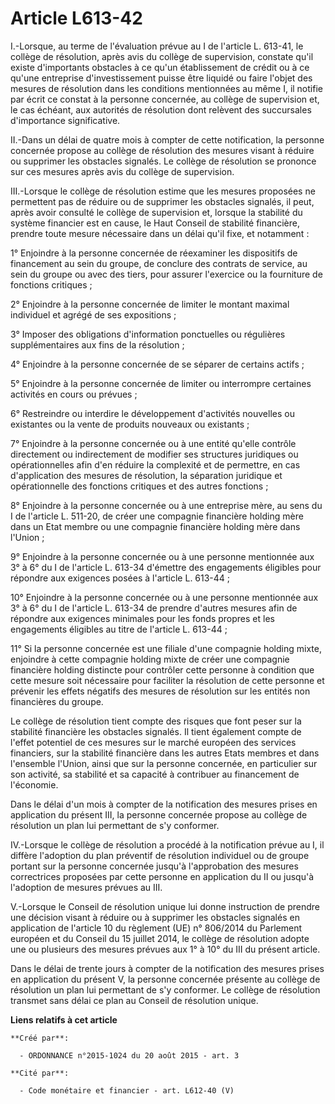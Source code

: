 # Article L613-42

I.-Lorsque, au terme de l'évaluation prévue au I de l'article L. 613-41, le collège de résolution, après avis du collège de
supervision, constate qu'il existe d'importants obstacles à ce qu'un établissement de crédit ou à ce qu'une entreprise
d'investissement puisse être liquidé ou faire l'objet des mesures de résolution dans les conditions mentionnées au même I, il
notifie par écrit ce constat à la personne concernée, au collège de supervision et, le cas échéant, aux autorités de
résolution dont relèvent des succursales d'importance significative. 

II.-Dans un délai de quatre mois à compter de cette notification, la personne concernée propose au collège de résolution des
mesures visant à réduire ou supprimer les obstacles signalés. Le collège de résolution se prononce sur ces mesures après avis
du collège de supervision. 

III.-Lorsque le collège de résolution estime que les mesures proposées ne permettent pas de réduire ou de supprimer les
obstacles signalés, il peut, après avoir consulté le collège de supervision et, lorsque la stabilité du système financier est
en cause, le Haut Conseil de stabilité financière, prendre toute mesure nécessaire dans un délai qu'il fixe, et notamment : 

1° Enjoindre à la personne concernée de réexaminer les dispositifs de financement au sein du groupe, de conclure des contrats
de service, au sein du groupe ou avec des tiers, pour assurer l'exercice ou la fourniture de fonctions critiques ; 

2° Enjoindre à la personne concernée de limiter le montant maximal individuel et agrégé de ses expositions ; 

3° Imposer des obligations d'information ponctuelles ou régulières supplémentaires aux fins de la résolution ; 

4° Enjoindre à la personne concernée de se séparer de certains actifs ; 

5° Enjoindre à la personne concernée de limiter ou interrompre certaines activités en cours ou prévues ; 

6° Restreindre ou interdire le développement d'activités nouvelles ou existantes ou la vente de produits nouveaux ou
existants ; 

7° Enjoindre à la personne concernée ou à une entité qu'elle contrôle directement ou indirectement de modifier ses structures
juridiques ou opérationnelles afin d'en réduire la complexité et de permettre, en cas d'application des mesures de
résolution, la séparation juridique et opérationnelle des fonctions critiques et des autres fonctions ; 

8° Enjoindre à la personne concernée ou à une entreprise mère, au sens du I de l'article L. 511-20, de créer une compagnie
financière holding mère dans un Etat membre ou une compagnie financière holding mère dans l'Union ; 

9° Enjoindre à la personne concernée ou à une personne mentionnée aux 3° à 6° du I de l'article L. 613-34 d'émettre des
engagements éligibles pour répondre aux exigences posées à l'article L. 613-44 ; 

10° Enjoindre à la personne concernée ou à une personne mentionnée aux 3° à 6° du I de l'article L. 613-34 de prendre
d'autres mesures afin de répondre aux exigences minimales pour les fonds propres et les engagements éligibles au titre de
l'article L. 613-44 ; 

11° Si la personne concernée est une filiale d'une compagnie holding mixte, enjoindre à cette compagnie holding mixte de
créer une compagnie financière holding distincte pour contrôler cette personne à condition que cette mesure soit nécessaire
pour faciliter la résolution de cette personne et prévenir les effets négatifs des mesures de résolution sur les entités non
financières du groupe. 

Le collège de résolution tient compte des risques que font peser sur la stabilité financière les obstacles signalés. Il tient
également compte de l'effet potentiel de ces mesures sur le marché européen des services financiers, sur la stabilité
financière dans les autres Etats membres et dans l'ensemble l'Union, ainsi que sur la personne concernée, en particulier sur
son activité, sa stabilité et sa capacité à contribuer au financement de l'économie. 

Dans le délai d'un mois à compter de la notification des mesures prises en application du présent III, la personne concernée
propose au collège de résolution un plan lui permettant de s'y conformer. 

IV.-Lorsque le collège de résolution a procédé à la notification prévue au I, il diffère l'adoption du plan préventif de
résolution individuel ou de groupe portant sur la personne concernée jusqu'à l'approbation des mesures correctrices proposées
par cette personne en application du II ou jusqu'à l'adoption de mesures prévues au III. 

V.-Lorsque le Conseil de résolution unique lui donne instruction de prendre une décision visant à réduire ou à supprimer les
obstacles signalés en application de l'article 10 du règlement (UE) n° 806/2014 du Parlement européen et du Conseil du 15
juillet 2014, le collège de résolution adopte une ou plusieurs des mesures prévues aux 1° à 10° du III du présent article. 

Dans le délai de trente jours à compter de la notification des mesures prises en application du présent V, la personne
concernée présente au collège de résolution un plan lui permettant de s'y conformer. Le collège de résolution transmet sans
délai ce plan au Conseil de résolution unique.

**Liens relatifs à cet article**

	**Créé par**:

	  - ORDONNANCE n°2015-1024 du 20 août 2015 - art. 3

	**Cité par**:

	  - Code monétaire et financier - art. L612-40 (V)
